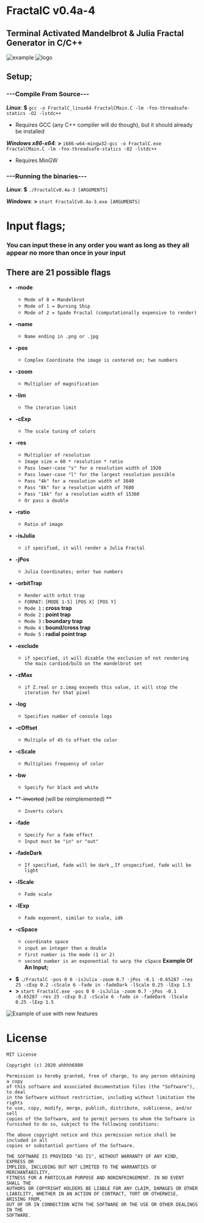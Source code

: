 

# FractalC  v0.4a-4
## Terminal Activated Mandelbrot & Julia Fractal Generator in C/C++
![example](https://i.imgur.com/xeWEB2n.png)
![logo](https://i.imgur.com/LbFowGf.png)
## Setup;

### ---Compile From Source---
***Linux***: **$** `gcc -o FractalC_linux64 FractalCMain.C -lm -fno-threadsafe-statics -O2 -lstdc++`
- Requires GCC (any C++ compiler will do though), but it should already be installed

***Windows x86-x64***: **>** `i686-w64-mingw32-gcc -o FractalC.exe FractalCMain.C -lm -fno-threadsafe-statics -O2 -lstdc++`
- Requires MinGW

### ---Running the binaries---
***Linux***: **$** `./FractalCv0.4a-3 [ARGUMENTS]`

***Windows***: **>** `start FractalCv0.4a-3.exe [ARGUMENTS]`
# Input flags;
### You can input these in any order you want as long as they all appear no more than once in your input
## There are 21 possible flags
* **-mode**
	- `Mode of 0 = Mandelbrot`
	- `Mode of 1 = Burning Ship`
	- `Mode of 2 = Spade Fractal (computationally expensive to render)`

* **-name**
	- `Name ending in .png or .jpg`
	
* **-pos**
	 - `Complex Coordinate the image is centered on; two numbers`

* **-zoom**
	- `Multiplier of magnification`

* **-lim**
	- `The iteration limit`

* **-cExp**
	- `The scale tuning of colors`
	
* **-res**
	- `Multiplier of resolution`
	- `Image size = 60 * resolution * ratio`
	- `Pass lower-case "s" for a resolution width of 1920`
	- `Pass lower-case "l" for the largest resolution possible`
	- `Pass "4k" for a resolution width of 3840`
	- `Pass "8k" for a resolution width of 7680`
	- `Pass "16k" for a resolution width of 15360`
	- `Or pass a double`	
	
* **-ratio**
	- `Ratio of image`
	
* **-isJulia**
	- `if specified, it will render a Julia Fractal`

* **-jPos**
	- `Julia Coordinates; enter two numbers`

* **-orbitTrap**
	- `Render with orbit trap`
	- `FORMAT:` `[MODE 1-5] [POS X] [POS Y]`
	- `Mode 1` **: cross trap**
	- `Mode 2` **: point trap**
	- `Mode 3` **: boundary trap**
	- `Mode 4` **: bound/cross trap**
	- `Mode 5` **: radial point trap**

* **-exclude**
	- `if specified, it will disable the exclusion of not rendering the main cardiod/bulb on the mandelbrot set`

* **-zMax**
	- `if Z.real or z.imag exceeds this value, it will stop the iteration for that pixel`

* **-log**
	- `Specifies number of console logs`

* **-cOffset**
	- `Multiple of 45 to offset the color`

* **-cScale**
	- `Multiplies frequency of color`
* **-bw**
	- `Specify for black and white`
* **-~~inverted~~ (will be reimplemented) **
	- `Inverts colors`
* **-fade**
	- `Specify for a fade effect`
	- `Input must be "in" or "out"`
* **-fadeDark**
	- `If specified, fade will be dark`
	_ `If unspecified, fade will be light`
* **-lScale**
	- `Fade scale`
* **-lExp**
	- `Fade exponent, similar to scale, idk`
* **-cSpace**
	- `coordinate space`
	- `input an integer then a double`
	- `first number is the mode (1 or 2)`
	- `second number is an exponential to warp the cSpace`
**Example Of An Input;**
- **$** `./FractalC -pos 0 0 -isJulia -zoom 0.7 -jPos -0.1 -0.65287 -res 25 -cExp 0.2 -cScale 6 -fade in -fadeDark -lScale 0.25 -lExp 1.5 `
- **>** `start FractalC.exe -pos 0 0 -isJulia -zoom 0.7 -jPos -0.1 -0.65287 -res 25 -cExp 0.2 -cScale 6 -fade in -fadeDark -lScale 0.25 -lExp 1.5 `

![Example of use with new features](https://i.imgur.com/0aYx7Ig.png)
# License
```
MIT License

Copyright (c) 2020 ahhhh6980

Permission is hereby granted, free of charge, to any person obtaining a copy
of this software and associated documentation files (the "Software"), to deal
in the Software without restriction, including without limitation the rights
to use, copy, modify, merge, publish, distribute, sublicense, and/or sell
copies of the Software, and to permit persons to whom the Software is
furnished to do so, subject to the following conditions:

The above copyright notice and this permission notice shall be included in all
copies or substantial portions of the Software.

THE SOFTWARE IS PROVIDED "AS IS", WITHOUT WARRANTY OF ANY KIND, EXPRESS OR
IMPLIED, INCLUDING BUT NOT LIMITED TO THE WARRANTIES OF MERCHANTABILITY,
FITNESS FOR A PARTICULAR PURPOSE AND NONINFRINGEMENT. IN NO EVENT SHALL THE
AUTHORS OR COPYRIGHT HOLDERS BE LIABLE FOR ANY CLAIM, DAMAGES OR OTHER
LIABILITY, WHETHER IN AN ACTION OF CONTRACT, TORT OR OTHERWISE, ARISING FROM,
OUT OF OR IN CONNECTION WITH THE SOFTWARE OR THE USE OR OTHER DEALINGS IN THE
SOFTWARE.
```



